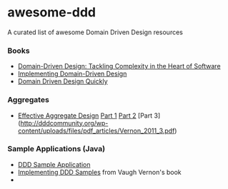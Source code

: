 # awesome-ddd
A curated list of awesome Domain Driven Design resources

### Books 
* [Domain-Driven Design: Tackling Complexity in the Heart of Software](http://www.amazon.com/Domain-Driven-Design-Tackling-Complexity-Software/dp/0321125215)
* [Implementing Domain-Driven Design](http://www.amazon.com/Implementing-Domain-Driven-Design-Vaughn-Vernon/dp/0321834577/ref=pd_sim_14_1?ie=UTF8&refRID=15N5JQEA9W3BXPBXB78J&dpID=5146azDZjmL&dpSrc=sims&preST=_AC_UL160_SR115%2C160_)
* [Domain Driven Design Quickly](http://www.infoq.com/minibooks/domain-driven-design-quickly)

### Aggregates
* [Effective Aggregate Design](http://dddcommunity.org/library/vernon_2011/) [Part 1](http://dddcommunity.org/wp-content/uploads/files/pdf_articles/Vernon_2011_1.pdf) [Part 2](http://vimeo.com/33708293) [Part 3] (http://dddcommunity.org/wp-content/uploads/files/pdf_articles/Vernon_2011_3.pdf)

### Sample Applications (Java)
* [DDD Sample Application](https://github.com/citerus/dddsample-core)
* [Implementing DDD Samples](https://github.com/VaughnVernon/IDDD_Samples) from Vaugh Vernon's book
* 
